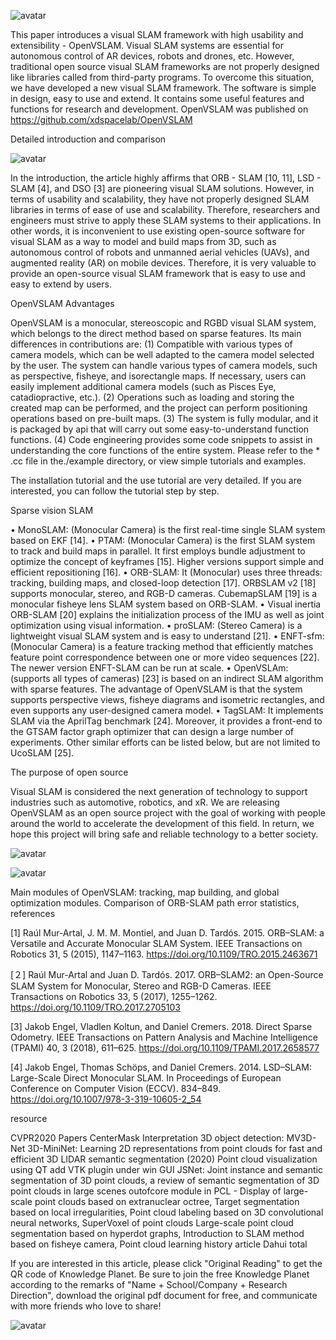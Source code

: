 ![avatar]( 20200508212909935.JPG) 

 This paper introduces a visual SLAM framework with high usability and extensibility - OpenVSLAM. Visual SLAM systems are essential for autonomous control of AR devices, robots and drones, etc. However, traditional open source visual SLAM frameworks are not properly designed like libraries called from third-party programs. To overcome this situation, we have developed a new visual SLAM framework. The software is simple in design, easy to use and extend. It contains some useful features and functions for research and development. OpenVSLAM was published on https://github.com/xdspacelab/OpenVSLAM 

 Detailed introduction and comparison 

 ![avatar]( 20200508212845234.gif) 

  In the introduction, the article highly affirms that ORB - SLAM [10, 11], LSD - SLAM [4], and DSO [3] are pioneering visual SLAM solutions. However, in terms of usability and scalability, they have not properly designed SLAM libraries in terms of ease of use and scalability. Therefore, researchers and engineers must strive to apply these SLAM systems to their applications. In other words, it is inconvenient to use existing open-source software for visual SLAM as a way to model and build maps from 3D, such as autonomous control of robots and unmanned aerial vehicles (UAVs), and augmented reality (AR) on mobile devices. Therefore, it is very valuable to provide an open-source visual SLAM framework that is easy to use and easy to extend by users.  

 OpenVSLAM Advantages 

 OpenVSLAM is a monocular, stereoscopic and RGBD visual SLAM system, which belongs to the direct method based on sparse features. Its main differences in contributions are: (1) Compatible with various types of camera models, which can be well adapted to the camera model selected by the user. The system can handle various types of camera models, such as perspective, fisheye, and isorectangle maps. If necessary, users can easily implement additional camera models (such as Pisces Eye, catadiopractive, etc.). (2) Operations such as loading and storing the created map can be performed, and the project can perform positioning operations based on pre-built maps. (3) The system is fully modular, and it is packaged by api that will carry out some easy-to-understand function functions. (4) Code engineering provides some code snippets to assist in understanding the core functions of the entire system. Please refer to the * .cc file in the./example directory, or view simple tutorials and examples. 

 The installation tutorial and the use tutorial are very detailed. If you are interested, you can follow the tutorial step by step. 

 Sparse vision SLAM 

 • MonoSLAM: (Monocular Camera) is the first real-time single SLAM system based on EKF [14]. • PTAM: (Monocular Camera) is the first SLAM system to track and build maps in parallel. It first employs bundle adjustment to optimize the concept of keyframes [15]. Higher versions support simple and efficient repositioning [16]. • ORB-SLAM: It (Monocular) uses three threads: tracking, building maps, and closed-loop detection [17]. ORBSLAM v2 [18] supports monocular, stereo, and RGB-D cameras. CubemapSLAM [19] is a monocular fisheye lens SLAM system based on ORB-SLAM. • Visual inertia ORB-SLAM [20] explains the initialization process of the IMU as well as joint optimization using visual information. • proSLAM: (Stereo Camera) is a lightweight visual SLAM system and is easy to understand [21]. • ENFT-sfm: (Monocular Camera) is a feature tracking method that efficiently matches feature point correspondence between one or more video sequences [22]. The newer version ENFT-SLAM can be run at scale. • OpenVSLAm: (supports all types of cameras) [23] is based on an indirect SLAM algorithm with sparse features. The advantage of OpenVSLAM is that the system supports perspective views, fisheye diagrams and isometric rectangles, and even supports any user-designed camera model. • TagSLAM: It implements SLAM via the AprilTag benchmark [24]. Moreover, it provides a front-end to the GTSAM factor graph optimizer that can design a large number of experiments. Other similar efforts can be listed below, but are not limited to UcoSLAM [25]. 

 The purpose of open source 

 Visual SLAM is considered the next generation of technology to support industries such as automotive, robotics, and xR. We are releasing OpenVSLAM as an open source project with the goal of working with people around the world to accelerate the development of this field. In return, we hope this project will bring safe and reliable technology to a better society. 

 ![avatar]( 20200508212935104.JPG) 

 ![avatar]( 20200508213002561.JPG) 

 Main modules of OpenVSLAM: tracking, map building, and global optimization modules. Comparison of ORB-SLAM path error statistics, references 

 [1] Raúl Mur-Artal, J. M. M. Montiel, and Juan D. Tardós. 2015. ORB–SLAM: a Versatile and Accurate Monocular SLAM System. IEEE Transactions on Robotics 31, 5 (2015), 1147–1163. https://doi.org/10.1109/TRO.2015.2463671 

 [２] Raúl Mur-Artal and Juan D. Tardós. 2017. ORB–SLAM2: an Open-Source SLAM System for Monocular, Stereo and RGB-D Cameras. IEEE Transactions on Robotics 33, 5 (2017), 1255–1262. https://doi.org/10.1109/TRO.2017.2705103 

 [3] Jakob Engel, Vladlen Koltun, and Daniel Cremers. 2018. Direct Sparse Odometry. IEEE Transactions on Pattern Analysis and Machine Intelligence (TPAMI) 40, 3 (2018), 611–625. https://doi.org/10.1109/TPAMI.2017.2658577 

 [4] Jakob Engel, Thomas Schöps, and Daniel Cremers. 2014. LSD–SLAM: Large-Scale Direct Monocular SLAM. In Proceedings of European Conference on Computer Vision (ECCV). 834–849. https://doi.org/10.1007/978-3-319-10605-2_54 

 resource 

 CVPR2020 Papers CenterMask Interpretation 3D object detection: MV3D-Net 3D-MiniNet: Learning 2D representations from point clouds for fast and efficient 3D LIDAR semantic segmentation (2020) Point cloud visualization using QT add VTK plugin under win GUI JSNet: Joint instance and semantic segmentation of 3D point clouds, a review of semantic segmentation of 3D point clouds in large scenes outofcore module in PCL - Display of large-scale point clouds based on extranuclear octree, Target segmentation based on local irregularities, Point cloud labeling based on 3D convolutional neural networks, SuperVoxel of point clouds Large-scale point cloud segmentation based on hyperdot graphs, Introduction to SLAM method based on fisheye camera, Point cloud learning history article Dahui total 

 If you are interested in this article, please click "Original Reading" to get the QR code of Knowledge Planet. Be sure to join the free Knowledge Planet according to the remarks of "Name + School/Company + Research Direction", download the original pdf document for free, and communicate with more friends who love to share! 

 ![avatar]( 20200508213041631.png) 

